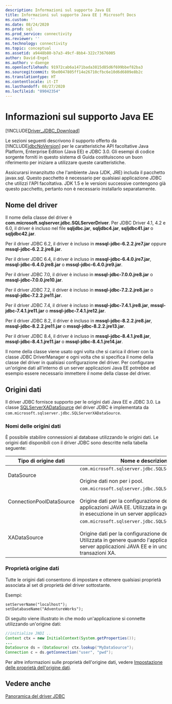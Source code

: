 ```yaml
---
description: Informazioni sul supporto Java EE
title: Informazioni sul supporto Java EE | Microsoft Docs
ms.custom: ''
ms.date: 08/24/2020
ms.prod: sql
ms.prod_service: connectivity
ms.reviewer: ''
ms.technology: connectivity
ms.topic: conceptual
ms.assetid: a9448b80-b7a3-49cf-8bb4-322c73676005
author: David-Engel
ms.author: v-daenge
ms.openlocfilehash: 91972cab6a1471bada3815d85d6f699bbef82ba3
ms.sourcegitcommit: 9be0047805ff14e26710cfbc6e10d6d6809e8b2c
ms.translationtype: HT
ms.contentlocale: it-IT
ms.lasthandoff: 08/27/2020
ms.locfileid: "89042354"
---
```

# <a name="understanding-java-ee-support"></a>Informazioni sul supporto Java EE

[!INCLUDE[Driver_JDBC_Download](../../includes/driver_jdbc_download.md)]

Le sezioni seguenti descrivono il supporto offerto da [!INCLUDE[jdbcNoVersion](../../includes/jdbcnoversion_md.md)] per le caratteristiche API facoltative Java Platform, Enterprise Edition (Java EE) e JDBC 3.0. Gli esempi di codice sorgente forniti in questo sistema di Guida costituiscono un buon riferimento per iniziare a utilizzare queste caratteristiche.  
  
Assicurarsi innanzitutto che l'ambiente Java (JDK, JRE) includa il pacchetto javax.sql. Questo pacchetto è necessario per qualsiasi applicazione JDBC che utilizzi l'API facoltativa. JDK 1.5 e le versioni successive contengono già questo pacchetto, pertanto non è necessario installarlo separatamente.  
  
## <a name="driver-name"></a>Nome del driver

Il nome della classe del driver è **com.microsoft.sqlserver.jdbc.SQLServerDriver**. Per JDBC Driver 4.1, 4.2 e 6.0, il driver è incluso nel file **sqljdbc.jar**, **sqljdbc4.jar**, **sqljdbc41.jar** o **sqljdbc42.jar**.

Per il driver JDBC 6.2, il driver è incluso in **mssql-jdbc-6.2.2.jre7.jar** oppure **mssql-jdbc-6.2.2.jre8.jar**.

Per il driver JDBC 6.4, il driver è incluso in **mssql-jdbc-6.4.0.jre7.jar**, **mssql-jdbc-6.4.0.jre8.jar** o **mssql-jdbc-6.4.0.jre9.jar**.

Per il driver JDBC 7.0, il driver è incluso in **mssql-jdbc-7.0.0.jre8.jar** o **mssql-jdbc-7.0.0.jre10.jar**.

Per il driver JDBC 7.2, il driver è incluso in **mssql-jdbc-7.2.2.jre8.jar** o **mssql-jdbc-7.2.2.jre11.jar**.

Per il driver JDBC 7.4, il driver è incluso in **mssql-jdbc-7.4.1.jre8.jar**, **mssql-jdbc-7.4.1.jre11.jar** o **mssql-jdbc-7.4.1.jre12.jar**.

Per il driver JDBC 8.2, il driver è incluso in **mssql-jdbc-8.2.2.jre8.jar**, **mssql-jdbc-8.2.2.jre11.jar** o **mssql-jdbc-8.2.2.jre13.jar**.

Per il driver JDBC 8.4, il driver è incluso in **mssql-jdbc-8.4.1.jre8.jar**, **mssql-jdbc-8.4.1.jre11.jar** o **mssql-jdbc-8.4.1.jre14.jar**.

Il nome della classe viene usato ogni volta che si carica il driver con la classe JDBC DriverManager e ogni volta che si specifica il nome della classe del driver in qualsiasi configurazione del driver. Per configurare un'origine dati all'interno di un server applicazioni Java EE potrebbe ad esempio essere necessario immettere il nome della classe del driver.  
  
## <a name="data-sources"></a>Origini dati

Il driver JDBC fornisce supporto per le origini dati Java EE e JDBC 3.0. La classe [SQLServerXADataSource](../../connect/jdbc/reference/sqlserverxadatasource-class.md) del driver JDBC è implementata da `com.microsoft.sqlserver.jdbc.SQLServerXADataSource`.  
  
### <a name="datasource-names"></a>Nomi delle origini dati

È possibile stabilire connessioni al database utilizzando le origini dati. Le origini dati disponibili con il driver JDBC sono descritte nella tabella seguente:  
  
|Tipo di origine dati|Nome e descrizione della classe|  
|---------------|--------------------------|  
|DataSource|`com.microsoft.sqlserver.jdbc.SQLServerDataSource` <br/> <br/> Origine dati non per i pool.|  
|ConnectionPoolDataSource|`com.microsoft.sqlserver.jdbc.SQLServerConnectionPoolDataSource` <br/> <br/> Origine dati per la configurazione dei pool di connessioni al server applicazioni JAVA EE. Utilizzata in genere quando l'applicazione è in esecuzione in un server applicazioni JAVA EE.|  
|XADataSource|`com.microsoft.sqlserver.jdbc.SQLServerXADataSource` <br/> <br/> Origine dati per la configurazione delle origini dati JAVA EE XA. Utilizzata in genere quando l'applicazione è in esecuzione in un server applicazioni JAVA EE e in uno strumento di gestione transazioni XA.|  
  
### <a name="data-source-properties"></a>Proprietà origine dati

Tutte le origini dati consentono di impostare e ottenere qualsiasi proprietà associata al set di proprietà del driver sottostante.  
  
Esempi:  
  
`setServerName("localhost");`  
`setDatabaseName("AdventureWorks");`  
  
Di seguito viene illustrato in che modo un'applicazione si connette utilizzando un'origine dati:  

```java
//initialize JNDI ..  
Context ctx = new InitialContext(System.getProperties());
...
DataSource ds = (DataSource) ctx.lookup("MyDataSource");
Connection c = ds.getConnection("user", "pwd");  
```

Per altre informazioni sulle proprietà dell'origine dati, vedere [Impostazione delle proprietà dell'origine dati](../../connect/jdbc/setting-the-data-source-properties.md).  
  
## <a name="see-also"></a>Vedere anche

[Panoramica del driver JDBC](../../connect/jdbc/overview-of-the-jdbc-driver.md)  

